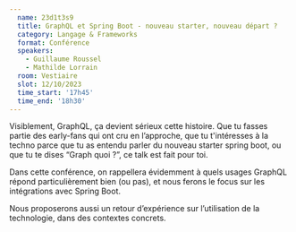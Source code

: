 ```yaml
---
  name: 23d1t3s9
  title: GraphQL et Spring Boot - nouveau starter, nouveau départ ?
  category: Langage & Frameworks
  format: Conférence
  speakers: 
    - Guillaume Roussel
    - Mathilde Lorrain
  room: Vestiaire
  slot: 12/10/2023
  time_start: '17h45'
  time_end: '18h30'
---
```

Visiblement, GraphQL, ça devient sérieux cette histoire. Que tu fasses partie des early-fans qui ont cru en l’approche, que tu t'intéresses à la techno parce que tu as entendu parler du nouveau starter spring boot, ou que tu te dises “Graph quoi ?”, ce talk est fait pour toi. 

Dans cette conférence, on rappellera évidemment à quels usages GraphQL répond particulièrement bien (ou pas), et nous ferons le focus sur les intégrations avec Spring Boot.

Nous proposerons aussi un retour d’expérience sur l’utilisation de la technologie, dans des contextes concrets.

